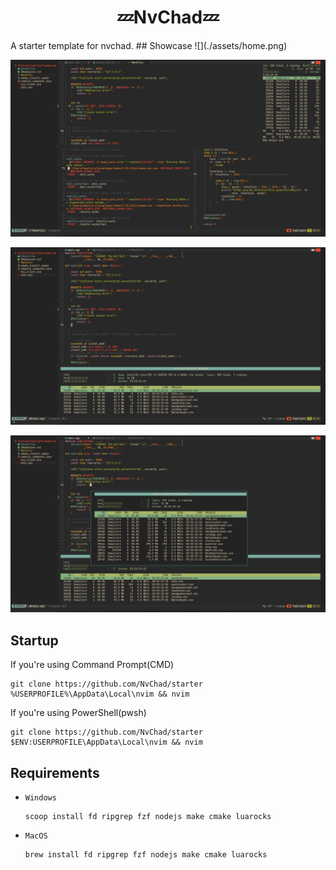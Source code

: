 <h1 align="center">💤NvChad💤</h1>
<span align="center">A starter template for nvchad.</span>
## Showcase
![](./assets/home.png)

![](./assets/Context.png)

![](./assets/term.png)

![](./assets/float-term.png)


## Startup
If you're using Command Prompt(CMD)
```shell
git clone https://github.com/NvChad/starter %USERPROFILE%\AppData\Local\nvim && nvim
```

If you're using PowerShell(pwsh)
```shell
git clone https://github.com/NvChad/starter $ENV:USERPROFILE\AppData\Local\nvim && nvim
```

## Requirements
- `Windows`

  ```shell
  scoop install fd ripgrep fzf nodejs make cmake luarocks
  ```

- `MacOS`

  ```shell
  brew install fd ripgrep fzf nodejs make cmake luarocks
  ```
